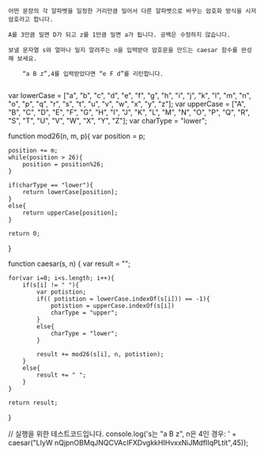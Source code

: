 ```

어떤 문장의 각 알파벳을 일정한 거리만큼 밀어서 다른 알파벳으로 바꾸는 암호화 방식을 시저 암호라고 합니다.

A를 3만큼 밀면 D가 되고 z를 1만큼 밀면 a가 됩니다. 공백은 수정하지 않습니다.

보낼 문자열 s와 얼마나 밀지 알려주는 n을 입력받아 암호문을 만드는 caesar 함수를 완성해 보세요.

    “a B z”,4를 입력받았다면 “e F d”를 리턴합니다.


```


var lowerCase = ["a", "b", "c", "d", "e", "f", "g", "h", "i", "j", "k", "l", "m", "n", "o", "p", "q", "r", "s", "t", "u", "v", "w", "x", "y", "z"];
var upperCase = ["A", "B", "C", "D", "E", "F", "G", "H", "I", "J", "K", "L", "M", "N", "O", "P", "Q", "R", "S", "T", "U", "V", "W", "X", "Y", "Z"];
var charType = "lower";

function mod26(n, m, p){
    var position = p;
    
    position += m;
    while(position > 26){
        position = position%26;
    }
    
    if(charType == "lower"){
        return lowerCase[position];
    }
    else{
        return upperCase[position];
    }

    return 0;
}

function caesar(s, n) {
	var result = "";
    
    for(var i=0; i<s.length; i++){
        if(s[i] != " "){
            var potistion;
            if(( potistion = lowerCase.indexOf(s[i])) == -1){
                potistion = upperCase.indexOf(s[i])
                charType = "upper";
            }
            else{
                charType = "lower";
            }

            result += mod26(s[i], n, potistion);
        }
        else{
            result += " ";
        }
    }
    
	return result;
}

// 실행을 위한 테스트코드입니다.
console.log('s는 "a B z", n은 4인 경우: ' + caesar("LIyW  nQjpnOBMqJNQCVAcIFXDvgkkHIHvxxNiJMdfIIqPLtit",45));


```
